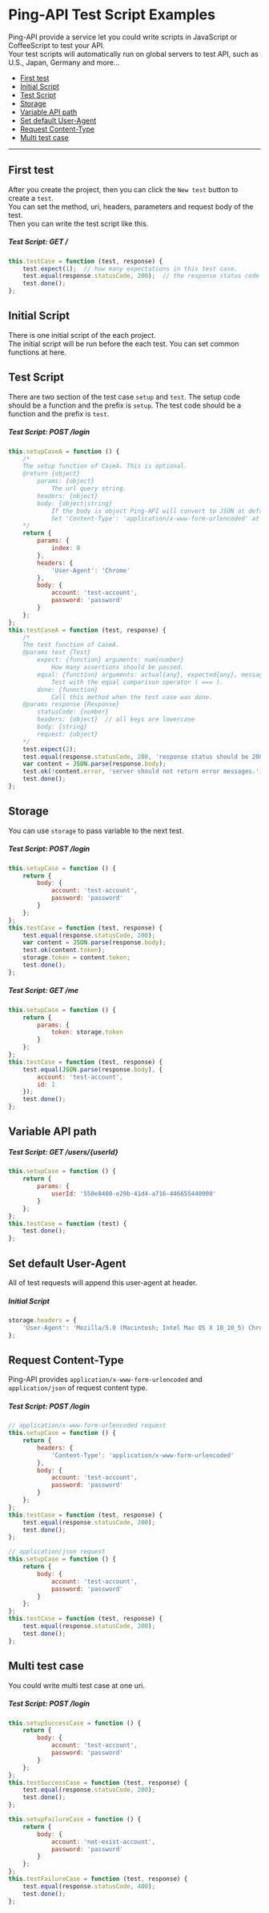 # Ping-API Test Script Examples


Ping-API provide a service let you could write scripts in JavaScript or CoffeeScript to test your API.  
Your test scripts will automatically run on global servers to test API, such as U.S., Japan, Germany and more...


+ [First test](#first-test)
+ [Initial Script](#initial-script)
+ [Test Script](#test-script)
+ [Storage](#storage)
+ [Variable API path](#variable-api-path)
+ [Set default User-Agent](#set-default-user-agent)
+ [Request Content-Type](#request-content-type)
+ [Multi test case](#multi-test-case)


---


## First test
After you create the project, then you can click the `New test` button to create a `test`.  
You can set the method, uri, headers, parameters and request body of the test.  
Then you can write the test script like this.
##### Test Script: GET /
```js
this.testCase = function (test, response) {
    test.expect(1);  // how many expectations in this test case.
    test.equal(response.statusCode, 200);  // the response status code should be 200
    test.done();
};
```


## Initial Script
There is one initial script of the each project.  
The initial script will be run before the each test. You can set common functions at here.


## Test Script
There are two section of the test case `setup` and `test`. The setup code should be a function and the prefix is `setup`. The test code should be a function and the prefix is `test`.
##### Test Script: POST /login
```js
this.setupCaseA = function () {
    /*
    The setup function of CaseA. This is optional.
    @return {object}
        params: {object}
            The url query string.
        headers: {object}
        body: {object|string}
            If the body is object Ping-API will convert to JSON at default.
            Set 'Content-Type': 'application/x-www-form-urlencoded' at headers Ping-API will convert to unl-encoded form.
    */
    return {
        params: {
            index: 0
        },
        headers: {
            'User-Agent': 'Chrome'
        },
        body: {
            account: 'test-account',
            password: 'password'
        }
    };
};
this.testCaseA = function (test, response) {
    /*
    The test function of CaseA.
    @params test {Test}
        expect: {function} arguments: num{number}
            How many assertions should be passed.
        equal: {function} arguments: actual{any}, expected{any}, message{string}
            Test with the equal comparison operator ( === ).
        done: {funnction}
            Call this method when the test case was done.
    @params response {Response}
        statusCode: {number}
        headers: {object}  // all keys are lowercase
        body: {string}
        request: {object}
    */
    test.expect(2);
    test.equal(response.statusCode, 200, 'response status should be 200.');
    var content = JSON.parse(response.body);
    test.ok(!content.error, 'server should not return error messages.');
    test.done();
};
```


## Storage
You can use `storage` to pass variable to the next test.
##### Test Script: POST /login
```js
this.setupCase = function () {
    return {
        body: {
            account: 'test-account',
            password: 'password'
        }
    };
};
this.testCase = function (test, response) {
    test.equal(response.statusCode, 200);
    var content = JSON.parse(response.body);
    test.ok(content.token);
    storage.token = content.token;
    test.done();
};
```
##### Test Script: GET /me
```js
this.setupCase = function () {
    return {
        params: {
            token: storage.token
        }
    };
};
this.testCase = function (test, response) {
    test.equal(JSON.parse(response.body), {
        account: 'test-account',
        id: 1
    });
    test.done();
};
```


## Variable API path
##### Test Script: GET /users/{userId}
```js
this.setupCase = function () {
    return {
        params: {
            userId: '550e8400-e29b-41d4-a716-446655440000'
        }
    };
};
this.testCase = function (test) {
    test.done();
};
```


## Set default User-Agent
All of test requests will append this user-agent at header.
##### Initial Script
```js
storage.headers = {
    'User-Agent': 'Mozilla/5.0 (Macintosh; Intel Mac OS X 10_10_5) Chrome/46.0.2490.80'
};
```


## Request Content-Type
Ping-API provides `application/x-www-form-urlencoded` and `application/json` of request content type.
##### Test Script: POST /login
```js
// application/x-www-form-urlencoded request
this.setupCase = function () {
    return {
        headers: {
            'Content-Type': 'application/x-www-form-urlencoded'
        },
        body: {
            account: 'test-account',
            password: 'password'
        }
    };
};
this.testCase = function (test, response) {
    test.equal(response.statusCode, 200);
    test.done();
};
```
```js
// application/json request
this.setupCase = function () {
    return {
        body: {
            account: 'test-account',
            password: 'password'
        }
    };
};
this.testCase = function (test, response) {
    test.equal(response.statusCode, 200);
    test.done();
};
```


## Multi test case
You could write multi test case at one uri.
##### Test Script: POST /login
```js
this.setupSuccessCase = function () {
    return {
        body: {
            account: 'test-account',
            password: 'password'
        }
    };
};
this.testSuccessCase = function (test, response) {
    test.equal(response.statusCode, 200);
    test.done();
};

this.setupFailureCase = function () {
    return {
        body: {
            account: 'not-exist-account',
            password: 'password'
        }
    };
};
this.testFailureCase = function (test, response) {
    test.equal(response.statusCode, 400);
    test.done();
};
```

